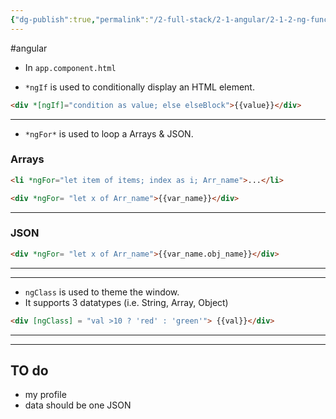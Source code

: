```yaml
---
{"dg-publish":true,"permalink":"/2-full-stack/2-1-angular/2-1-2-ng-functions/","noteIcon":""}
---
```


#angular 

- In `app.component.html`

- `*ngIf` is used to conditionally display an  HTML element.
```html
<div *[ngIf]="condition as value; else elseBlock">{{value}}</div>
```
***
- `*ngFor*` is used to loop a Arrays & JSON.
### Arrays
```html
<li *ngFor="let item of items; index as i; Arr_name">...</li>
```

```html
<div *ngFor= "let x of Arr_name">{{var_name}}</div>
```
***
### JSON
```html
<div *ngFor= "let x of Arr_name">{{var_name.obj_name}}</div>
```
***
***
- `ngClass` is used to theme the window.
- It supports 3 datatypes (i.e. String, Array, Object)
```html
<div [ngClass] = "val >10 ? 'red' : 'green'"> {{val}}</div>
```
***
***
## TO do
- my profile
- data should be one JSON 